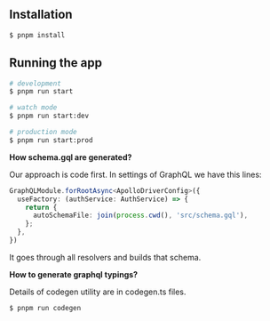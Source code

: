 ## Installation

```bash
$ pnpm install
```

## Running the app

```bash
# development
$ pnpm run start

# watch mode
$ pnpm run start:dev

# production mode
$ pnpm run start:prod
```

**How schema.gql are generated?**

Our approach is code first. In settings of GraphQL we have this lines:

```typescript
GraphQLModule.forRootAsync<ApolloDriverConfig>({
  useFactory: (authService: AuthService) => {
    return {
      autoSchemaFile: join(process.cwd(), 'src/schema.gql'),
    };
  },
})
```

It goes through all resolvers and builds that schema.

**How to generate graphql typings?**

Details of codegen utility are in codegen.ts files.

```bash
$ pnpm run codegen 
```